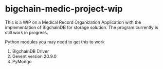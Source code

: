 # bigchain-medic-project-wip
This is a WIP on a Medical Record Organization Application with the implementation of BigchainDB for storage solution.
The program currently is still work in progress.

Python modules you may need to get this to work
1. BigchainDB Driver
2. Gevent version 20.9.0
3. PyMongo
